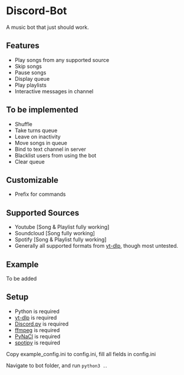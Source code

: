# Discord-Bot

A music bot that just should work.

## Features
  * Play songs from any supported source
  * Skip songs
  * Pause songs
  * Display queue
  * Play playlists
  * Interactive messages in channel
  
## To be implemented
  * Shuffle
  * Take turns queue
  * Leave on inactivity
  * Move songs in queue
  * Bind to text channel in server
  * Blacklist users from using the bot
  * Clear queue
  
## Customizable
  * Prefix for commands

## Supported Sources
  * Youtube [Song & Playlist fully working]
  * Soundcloud [Song fully working]
  * Spotify [Song & Playlist fully working]
  * Generally all supported formats from [yt-dlp](https://github.com/yt-dlp/yt-dlp/), though most untested.

## Example
To be added

## Setup
  * Python is required
  * [yt-dlp](https://github.com/yt-dlp/yt-dlp/) is required
  * [Discord.py](https://github.com/Rapptz/discord.py) is required
  * [ffmpeg](https://ffmpeg.org/) is required
  * [PyNaCl](https://pypi.org/project/PyNaCl/) is required
  * [spotipy](https://spotipy.readthedocs.io/en/2.22.1/) is required

Copy example_config.ini to config.ini, fill all fields in config.ini

Navigate to bot folder, and run `python3 .`.
